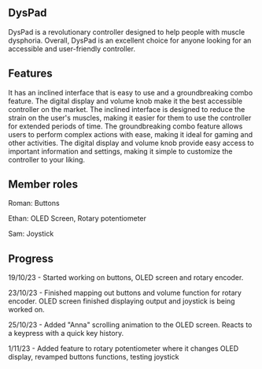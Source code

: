 <h2>DysPad</h2>

DysPad is a revolutionary controller designed to help people with muscle dysphoria. Overall, DysPad is an excellent choice for anyone looking for an accessible and user-friendly controller.

<h2>Features</h2>

It has an inclined interface that is easy to use and a groundbreaking combo feature. The digital display and volume knob make it the best accessible controller on the market. The inclined interface is designed to reduce the strain on the user's muscles, making it easier for them to use the controller for extended periods of time. The groundbreaking combo feature allows users to perform complex actions with ease, making it ideal for gaming and other activities. The digital display and volume knob provide easy access to important information and settings, making it simple to customize the controller to your liking.

<h2>Member roles</h2>

Roman: Buttons

Ethan: OLED Screen, Rotary potentiometer

Sam: Joystick

<h2>Progress</h2>

19/10/23 - Started working on buttons, OLED screen and rotary encoder.

23/10/23 - Finished mapping out buttons and volume function for rotary encoder. OLED screen finished displaying output and joystick is being worked on.

25/10/23 - Added "Anna" scrolling animation to the OLED screen. Reacts to a keypress with a quick key history.

1/11/23 - Added feature to rotary potentiometer where it changes OLED display, revamped buttons functions, testing joystick
